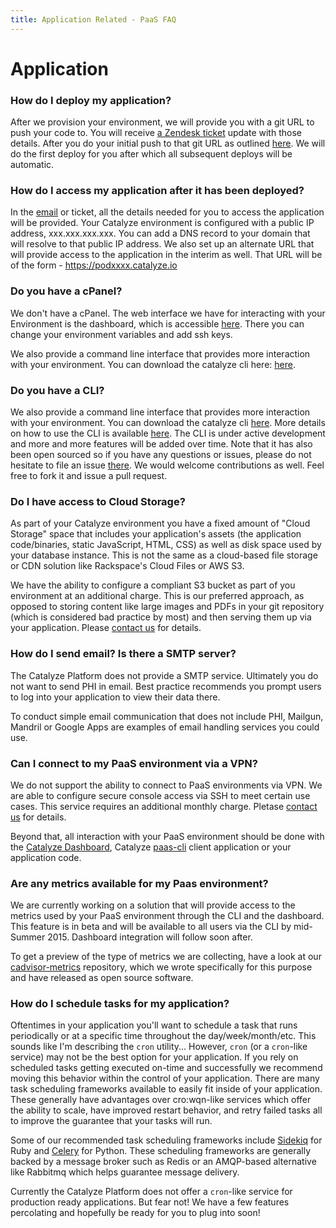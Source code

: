 ```yaml
---
title: Application Related - PaaS FAQ
---
```


# Application


### How do I deploy my application?

After we provision your environment, we will provide you with a git URL to push your code to. You will receive [a Zendesk ticket](https://resources.catalyze.io/paas/getting-started/deploying-your-first-app/provisioning-your-environment/) update with those details. After you do your initial push to that git URL as outlined [here](https://resources.catalyze.io/paas/getting-started/deploying-your-first-app/deploying-the-app/). We will do the first deploy for you after which all subsequent deploys will be automatic.


### How do I access my application after it has been deployed?

In the [email](https://resources.catalyze.io/paas/getting-started/deploying-your-first-app/provisioning-your-environment/) or ticket, all the details needed for you to access the application will be provided. Your Catalyze environment is configured with a public IP address, xxx.xxx.xxx.xxx. You can add a DNS record to your domain that will resolve to that public IP address. We also set up an alternate URL that will provide access to the application in the interim as well. That URL will be of the form - https://podxxxx.catalyze.io


### Do you have a cPanel?

We don't have a cPanel. The web interface we have for interacting with your Environment is the dashboard, which is accessible [here](https://dashboard.catalyze.io). There you can change your environment variables and add ssh keys.

We also provide a command line interface that provides more interaction with your environment. You can download the catalyze cli here: [here](https://github.com/catalyzeio/cli).


### Do you have a CLI?

We also provide a command line interface that provides more interaction with your environment. You can download the catalyze cli [here](https://github.com/catalyzeio/cli). More details on how to use the CLI is available [here](https://resources.catalyze.io/paas/getting-started/the-paas-cli/). The CLI is under active development and more and more features will be added over time. Note that it has also been open sourced so if you have any questions or issues, please do not hesitate to file an issue [there](https://github.com/catalyzeio/cli/issues). We would welcome contributions as well. Feel free to fork it and issue a pull request.


### Do I have access to Cloud Storage?

As part of your Catalyze environment you have a fixed amount of "Cloud Storage" space that includes your application's assets (the application code/binaries, static JavaScript, HTML, CSS) as well as disk space used by your database instance. This is not the same as a cloud-based file storage or CDN solution like Rackspace's Cloud Files or AWS S3.

We have the ability to configure a compliant S3 bucket as part of you environment at an additional charge. This is our preferred approach, as opposed to storing content like large images and PDFs in your git repository (which is considered bad practice by most) and then serving them up via your application. Please [contact us](https://catalyzeio.zendesk.com/hc/en-us/requests/new) for details.


### How do I send email? Is there a SMTP server?

The Catalyze Platform does not provide a SMTP service.
Ultimately you do not want to send PHI in email. Best practice recommends you prompt users to log into your application to view their data there.

To conduct simple email communication that does not include PHI, Mailgun, Mandril or Google Apps are examples of email handling services you could use.


### Can I connect to my PaaS environment via a VPN?

We do not support the ability to connect to PaaS environments via VPN. We are able to configure secure console access via SSH to meet certain use cases. This service requires an additional monthly charge. Pletase [contact us](https://catalyzeio.zendesk.com/hc/en-us/requests/new) for details.

Beyond that, all interaction with your PaaS environment should be done with the [Catalyze Dashboard](https://dashboard.catalyze.io), Catalyze [paas-cli](https://github.com/catalyzeio/cli) client application or your application code.


### Are any metrics available for my Paas environment?

We are currently working on a solution that will provide access to the metrics used by your PaaS environment through the CLI and the dashboard. This feature is in beta and will be available to all users via the CLI by mid-Summer 2015. Dashboard integration will follow soon after.

To get a preview of the type of metrics we are collecting, have a look at our [cadvisor-metrics](https://github.com/catalyzeio/cadvisor-metrics) repository, which we wrote specifically for this purpose and have released as open source software.


### How do I schedule tasks for my application?

Oftentimes in your application you'll want to schedule a task that runs periodically or at a specific time throughout the day/week/month/etc. This sounds like I'm describing the `cron` utility... However, `cron` (or a `cron`-like service) may not be the best option for your application. If you rely on scheduled tasks getting executed on-time and successfully we recommend moving this behavior within the control of your application. There are many task scheduling frameworks available to easily fit inside of your application. These generally have advantages over cro:wqn-like services which offer the ability to scale, have improved restart behavior, and retry failed tasks all to improve the guarantee that your tasks will run.

Some of our recommended task scheduling frameworks include [Sidekiq](https://github.com/mperham/sidekiq/wiki) for Ruby and [Celery](http://www.celeryproject.org) for Python. These scheduling frameworks are generally backed by a message broker such as Redis or an AMQP-based alternative like Rabbitmq which helps guarantee message delivery.

Currently the Catalyze Platform does not offer a `cron`-like service for production ready applications. But fear not! We have a few features percolating and hopefully be ready for you to plug into soon!
